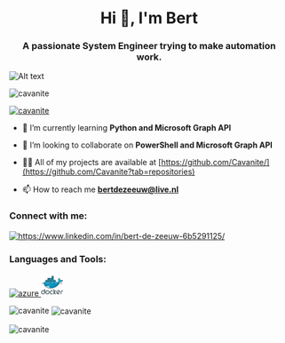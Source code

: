 <h1 align="center">Hi 👋, I'm Bert</h1>
<h3 align="center">A passionate System Engineer trying to make automation work.</h3>

![Alt text](https://i.pinimg.com/originals/c4/c8/e4/c4c8e41e545bc0a6f6a5fa255194ff26.gif)



<p align="left"> <img src="https://komarev.com/ghpvc/?username=cavanite&label=Profile%20views&color=0e75b6&style=flat" alt="cavanite" /> </p>

<p align="left"> <a href="https://github.com/ryo-ma/github-profile-trophy"><img src="https://github-profile-trophy.vercel.app/?username=cavanite" alt="cavanite" /></a> </p>

- 🌱 I’m currently learning **Python and Microsoft Graph API**

- 👯 I’m looking to collaborate on **PowerShell and Microsoft Graph API**

- 👨‍💻 All of my projects are available at [https://github.com/Cavanite/](https://github.com/Cavanite?tab=repositories)

- 📫 How to reach me **bertdezeeuw@live.nl**

<h3 align="left">Connect with me:</h3>
<p align="left">
<a href="https://www.linkedin.com/in/bert-de-zeeuw-6b5291125/" target="blank"><img align="center" src="https://raw.githubusercontent.com/rahuldkjain/github-profile-readme-generator/master/src/images/icons/Social/linked-in-alt.svg" alt="https://www.linkedin.com/in/bert-de-zeeuw-6b5291125/" height="30" width="40" /></a>
</p>

<h3 align="left">Languages and Tools:</h3>
<p align="left"> <a href="https://azure.microsoft.com/en-in/" target="_blank" rel="noreferrer"> <img src="https://www.vectorlogo.zone/logos/microsoft_azure/microsoft_azure-icon.svg" alt="azure" width="40" height="40"/> </a> <a href="https://www.docker.com/" target="_blank" rel="noreferrer"> <img src="https://raw.githubusercontent.com/devicons/devicon/master/icons/docker/docker-original-wordmark.svg" alt="docker" width="40" height="40"/> </a> </p>

<p><img align="left" src="https://github-readme-stats.vercel.app/api/top-langs?username=cavanite&show_icons=true&locale=en&layout=compact" alt="cavanite" /></p>

<p>&nbsp;<img align="center" src="https://github-readme-stats.vercel.app/api?username=cavanite&show_icons=true&locale=en" alt="cavanite" /></p>

<p><img align="center" src="https://github-readme-streak-stats.herokuapp.com/?user=cavanite&" alt="cavanite" /></p>
